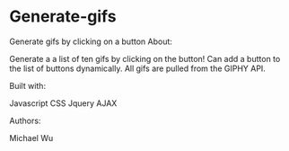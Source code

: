 # Generate-gifs
Generate gifs by clicking on a button
About:

Generate a a list of ten gifs by clicking on the button! Can add a button to the list of buttons dynamically. All gifs are pulled from the GIPHY API. 

Built with:

Javascript
CSS
Jquery
AJAX

Authors:

Michael Wu